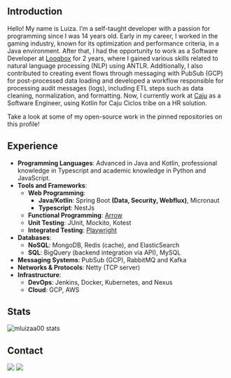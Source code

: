 ## Introduction

Hello! My name is Luiza. I’m a self-taught developer with a passion for programming since I was 14 years old. Early in my career, I worked in the gaming industry, known for its optimization and performance criteria, in a Java environment. After that, I had the opportunity to work as a Software Developer at [Looqbox](https://looqbox.com/) for 2 years, where I gained various skills related to natural language processing (NLP) using ANTLR. Additionally, I also contributed to creating event flows through messaging with PubSub (GCP) for post-processed data loading and developed a workflow responsible for processing audit messages (logs), including ETL steps such as data cleaning, normalization, and formatting. Now, I currently work at [Caju](https://www.caju.com.br/) as a Software Engineer, using Kotlin for Caju Ciclos tribe on a HR solution.

Take a look at some of my open-source work in the pinned repositories on this profile!

## Experience

- **Programming Languages**: Advanced in Java and Kotlin, professional knowledge in Typescript and academic knowledge in Python and JavaScript.
- **Tools and Frameworks**:
   - **Web Programming**:
      - **Java/Kotlin**: Spring Boot **(Data, Security, Webflux)**, Micronaut
      - **Typescript**: NestJs
   - **Functional Programming**: [Arrow](https://arrow-kt.io/)
   - **Unit Testing**: JUnit, Mockito, Kotest
   - **Integrated Testing**: [Playwright](https://playwright.dev/)
- **Databases**:
   - **NoSQL**: MongoDB, Redis (cache), and ElasticSearch
   - **SQL**: BigQuery (backend integration via API), MySQL
- **Messaging Systems**: PubSub (GCP), RabbitMQ and Kafka
- **Networks & Protocols**: Netty (TCP server)
- **Infrastructure**:
   - **DevOps**: Jenkins, Docker, Kubernetes, and Nexus
   - **Cloud**: GCP, AWS

## Stats

![mluizaa00 stats](https://github-readme-stats.vercel.app/api?username=mluizaa00&count_private=true&show_icons=true&theme=radical)

## Contact

<div> 
  <a href="mailto:taeckls@gmail.com"><img src="https://img.shields.io/badge/-Gmail-%23333?style=for-the-badge&logo=gmail&logoColor=white"></a>
  <a href="https://www.linkedin.com/in/luizaprestes00"><img src="https://img.shields.io/badge/-LinkedIn-%230077B5?style=for-the-badge&logo=linkedin&logoColor=white"></a>
</div>
